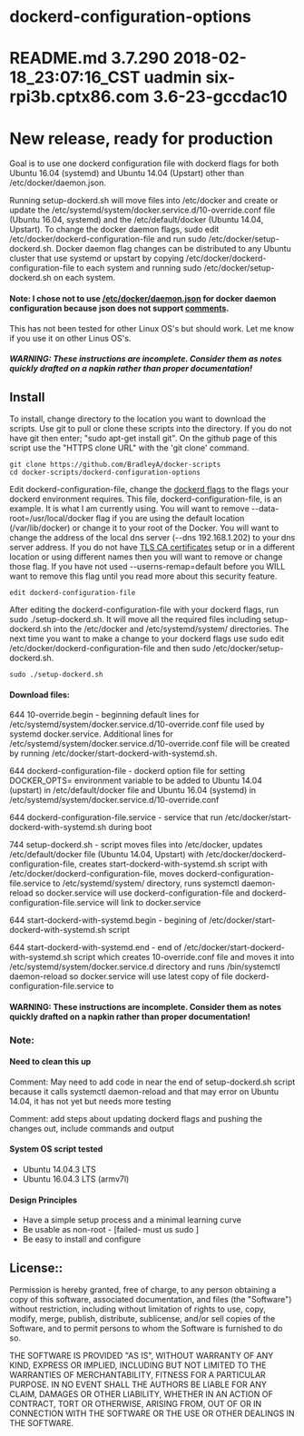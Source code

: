# dockerd-configuration-options
#	README.md	3.7.290	2018-02-18_23:07:16_CST uadmin six-rpi3b.cptx86.com 3.6-23-gccdac10 
#	   New release, ready for production 

Goal is to use one dockerd configuration file with dockerd flags for both Ubuntu 16.04 (systemd) and Ubuntu 14.04 (Upstart) other than /etc/docker/daemon.json.  

Running setup-dockerd.sh will move files into /etc/docker and create or update the /etc/systemd/system/docker.service.d/10-override.conf file (Ubuntu 16.04, systemd) and the /etc/default/docker (Ubuntu 14.04, Upstart).  To change the docker daemon flags, sudo edit /etc/docker/dockerd-configuration-file and run sudo /etc/docker/setup-dockerd.sh.  Docker daemon flag changes can be distributed to any Ubuntu cluster that use systemd or upstart by copying /etc/docker/dockerd-configuration-file to each system and running sudo /etc/docker/setup-dockerd.sh on each system.

#### Note:  I chose not to use [/etc/docker/daemon.json](https://docs.docker.com/engine/reference/commandline/dockerd/) for docker daemon configuration because json does not support [comments](https://plus.google.com/+DouglasCrockfordEsq/posts/RK8qyGVaGSr).

This has not been tested for other Linux OS's but should work.  Let me know if you use it on other Linus OS's.

##### WARNING: These instructions are incomplete. Consider them as notes quickly drafted on a napkin rather than proper documentation!
## Install
To install, change directory to the location you want to download the scripts. Use git to pull or clone these scripts into the directory. If you do not have git then enter; "sudo apt-get install git". On the github page of this script use the "HTTPS clone URL" with the 'git clone' command.

    git clone https://github.com/BradleyA/docker-scripts
    cd docker-scripts/dockerd-configuration-options
    
Edit dockerd-configuration-file, change the [dockerd flags](https://docs.docker.com/engine/reference/commandline/dockerd/) to the flags your dockerd environment requires.  This file, dockerd-configuration-file, is an example.  It is what I am currently using.  You will want to remove --data-root=/usr/local/docker flag if you are using the default location (/var/lib/docker) or change it to your root of the Docker.  You will want to change the address of the local dns server (--dns 192.168.1.202) to your dns server address.  If you do not have [TLS CA certificates](https://docs.docker.com/engine/security/https/) setup or in a different location or using different names then you will want to remove or change those flag.  If you have not used --userns-remap=default before you WILL want to remove this flag until you read more about this security feature.

    edit dockerd-configuration-file

After editing the dockerd-configuration-file with your dockerd flags, run sudo ./setup-dockerd.sh.  It will move all the required files including setup-dockerd.sh into the /etc/docker and /etc/systemd/system/ directories.  The next time you want to make a change to your dockerd flags use sudo edit /etc/docker/dockerd-configuration-file and then sudo /etc/docker/setup-dockerd.sh.  
    
    sudo ./setup-dockerd.sh

#### Download files:
    
644	10-override.begin - beginning default lines for /etc/systemd/system/docker.service.d/10-override.conf file used by systemd docker.service.  Additional lines for /etc/systemd/system/docker.service.d/10-override.conf file will be created by running /etc/docker/start-dockerd-with-systemd.sh.

644	dockerd-configuration-file - dockerd option file for setting DOCKER_OPTS= environment variable to be added to Ubuntu 14.04 (upstart) in /etc/default/docker file and Ubuntu 16.04 (systemd) in /etc/systemd/system/docker.service.d/10-override.conf

644	dockerd-configuration-file.service - service that run /etc/docker/start-dockerd-with-systemd.sh during boot

744	setup-dockerd.sh - script moves files into /etc/docker, updates /etc/default/docker file (Ubuntu 14.04, Upstart) with /etc/docker/dockerd-configuration-file, creates start-dockerd-with-systemd.sh script with /etc/docker/dockerd-configuration-file, moves dockerd-configuration-file.service to /etc/systemd/system/ directory, runs systemctl daemon-reload so docker.service will use dockerd-configuration-file and dockerd-configuration-file.service will link to docker.service

644	start-dockerd-with-systemd.begin - begining of /etc/docker/start-dockerd-with-systemd.sh script

644	start-dockerd-with-systemd.end - end of /etc/docker/start-dockerd-with-systemd.sh script which creates 10-override.conf file and moves it into /etc/systemd/system/docker.service.d directory and runs /bin/systemctl daemon-reload so docker.service will use latest copy of file dockerd-configuration-file.service to 

#### WARNING: These instructions are incomplete. Consider them as notes quickly drafted on a napkin rather than proper documentation!

### Note:
#### Need to clean this up 
Comment: May need to add code in near the end of setup-dockerd.sh script because it calls systemctl daemon-reload and that may error on Ubuntu 14.04, it has not yet but needs more testing

Comment: add steps about updating dockerd flags and pushing the changes out, include commands and output

#### System OS script tested
 * Ubuntu 14.04.3 LTS
 * Ubuntu 16.04.3 LTS (armv7l)

#### Design Principles
 * Have a simple setup process and a minimal learning curve
 * Be usable as non-root - [failed- must us sudo ]
 * Be easy to install and configure

## License::

Permission is hereby granted, free of charge, to any person obtaining a copy of this software, associated documentation, and files (the "Software") without restriction, including without limitation of rights to use, copy, modify, merge, publish, distribute, sublicense, and/or sell copies of the Software, and to permit persons to whom the Software is furnished to do so.

THE SOFTWARE IS PROVIDED "AS IS", WITHOUT WARRANTY OF ANY KIND, EXPRESS OR IMPLIED, INCLUDING BUT NOT LIMITED TO THE WARRANTIES OF MERCHANTABILITY, FITNESS FOR A PARTICULAR PURPOSE. IN NO EVENT SHALL THE AUTHORS BE LIABLE FOR ANY CLAIM, DAMAGES OR OTHER LIABILITY, WHETHER IN AN ACTION OF CONTRACT, TORT OR OTHERWISE, ARISING FROM, OUT OF OR IN CONNECTION WITH THE SOFTWARE OR THE USE OR OTHER DEALINGS IN THE SOFTWARE.
